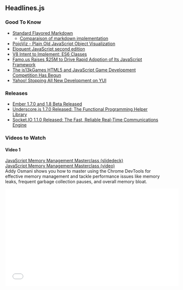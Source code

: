 ## Headlines.js

### Good To Know

- [Standard Flavored Markdown](http://blog.codinghorror.com/standard-flavored-markdown/)
    - [Comparaison of markdown implementation](http://johnmacfarlane.net/babelmark2/?text=%23+Hello+there%0A%0AThis+is+a+paragraph.%0A%0A-+one%0A-+two%0A-+three%0A-+four%0A%0A1.+pirate%0A2.+ninja%0A3.+zombie)
- [PojoViz - Plain Old JavaScript Object Visualization](http://maurizzzio.github.io/PojoViz/public/vulcanize.html#readme)
- [Eloquent JavaScript second edition](http://eloquentjavascript.net/)
- [V8 Intent to Implement: ES6 Classes](https://groups.google.com/a/chromium.org/d/msg/blink-dev/3dLc0LIhDDk/ikXXhLlEMisJ?utm_source=javascriptweekly&utm_medium=email)
- [Famo.us Raises $25M to Drive Rapid Adoption of Its JavaScript Framework](http://recode.net/2014/08/13/programming-startup-famo-us-gets-25-million-to-make-javascript-more-famous/?utm_source=javascriptweekly&utm_medium=email)
- [The js13kGames HTML5 and JavaScript Game Development Competition Has Begun](http://js13kgames.com/?utm_source=javascriptweekly&utm_medium=email)
- [Yahoo! Stopping All New Development on YUI](http://yahooeng.tumblr.com/post/96098168666/important-announcement-regarding-yui?utm_source=javascriptweekly&utm_medium=email)

### Releases

- [Ember 1.7.0 and 1.8 Beta Released](http://emberjs.com/blog/2014/08/23/ember-1-7-0-released.html?utm_source=javascriptweekly&utm_medium=email)
- [Underscore.js 1.7.0 Released: The Functional Programming Helper Library](http://underscorejs.org/?#changelog)
- [Socket.IO 1.1.0 Released: The Fast, Reliable Real-Time Communications Engine](http://socket.io/blog/socket-io-1-1-0/?utm_source=javascriptweekly&utm_medium=email)

### Videos to Watch
#### Video 1
[JavaScript Memory Management Masterclass (slidedeck)](https://speakerdeck.com/addyosmani/javascript-memory-management-masterclass?utm_source=javascriptweekly&utm_medium=email)<br />
[JavaScript Memory Management Masterclass (video)](https://www.youtube.com/watch?v=LaxbdIyBkL0&feature=youtu.be)<br />
Addy Osmani shows you how to master using the Chrome DevTools for effective memory management and tackle performance issues like memory leaks, frequent garbage collection pauses, and overall memory bloat.

<iframe width="560" height="315" src="//www.youtube.com/embed/LaxbdIyBkL0" frameborder="0" allowfullscreen></iframe>
